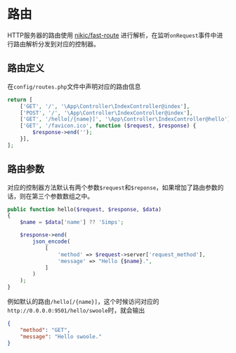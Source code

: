 # 路由

HTTP服务器的路由使用 [nikic/fast-route](https://github.com/nikic/FastRoute) 进行解析，在监听`onRequest`事件中进行路由解析分发到对应的控制器。

## 路由定义

在`config/routes.php`文件中声明对应的路由信息

```php
return [
    ['GET', '/', '\App\Controller\IndexController@index'],
    ['POST', '/', '\App\Controller\IndexController@index'],
    ['GET', '/hello[/{name}]', '\App\Controller\IndexController@hello'],
    ['GET', '/favicon.ico', function ($request, $response) {
        $response->end('');
    }],
];
```

## 路由参数

对应的控制器方法默认有两个参数`$request`和`$reponse`，如果增加了路由参数的话，则在第三个参数数组之中。

```php
public function hello($request, $response, $data)
{
    $name = $data['name'] ?? 'Simps';

    $response->end(
        json_encode(
            [
                'method' => $request->server['request_method'],
                'message' => "Hello {$name}.",
            ]
        )
    );
}
```

例如默认的路由`/hello[/{name}]`，这个时候访问对应的`http://0.0.0.0:9501/hello/swoole`时，就会输出

```json
{
    "method": "GET",
    "message": "Hello swoole."
}
```